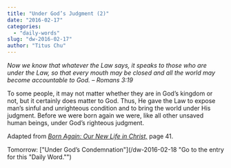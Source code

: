 ```yaml
---
title: "Under God’s Judgment (2)"
date: "2016-02-17"
categories: 
  - "daily-words"
slug: "dw-2016-02-17"
author: "Titus Chu"
---
```


_Now we know that whatever the Law says, it speaks to those who are under the Law, so that every mouth may be closed and all the world may become accountable to God._ _– Romans 3:19_

To some people, it may not matter whether they are in God’s kingdom or not, but it certainly does matter to God. Thus, He gave the Law to expose man’s sinful and unrighteous condition and to bring the world under His judgment. Before we were born again we were, like all other unsaved human beings, under God’s righteous judgment.

Adapted from _[Born Again: Our New Life in Christ,](/book-born-again/ "Go to the listing for this book.")_ page 41.

Tomorrow: ["Under God’s Condemnation"](/dw-2016-02-18 "Go to the entry for this "Daily Word."")
